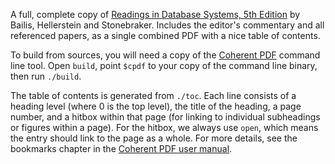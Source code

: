 A full, complete copy of [Readings in Database Systems, 5th Edition](http://www.redbook.io) by Bailis, Hellerstein and Stonebraker.
Includes the editor's commentary and all referenced papers, as a single combined PDF with a nice table of contents.

To build from sources, you will need a copy of the [Coherent PDF](https://community.coherentpdf.com) command line tool.
Open `build`, point `$cpdf` to your copy of the command line binary, then run `./build`.

The table of contents is generated from `./toc`.
Each line consists of a heading level (where 0 is the top level), the title of the heading, a page number, and a hitbox within that page (for linking to individual subheadings or figures within a page).
For the hitbox, we always use `open`, which means the entry should link to the page as a whole.
For more details, see the bookmarks chapter in the [Coherent PDF user manual](https://www.coherentpdf.com/cpdfmanual.pdf).
